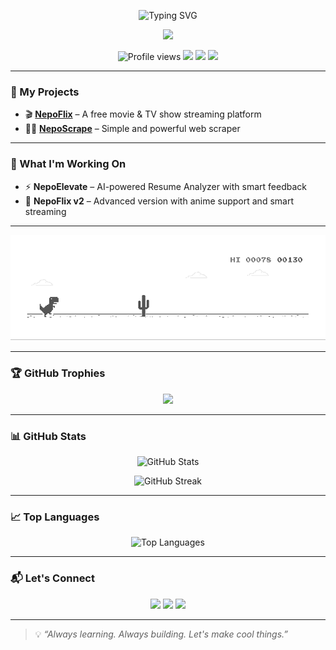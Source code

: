 <p align="center">
  <img src="https://readme-typing-svg.herokuapp.com?font=Fira+Code&weight=500&size=24&pause=1000&center=true&vCenter=true&width=400&lines=Hi,+I'm+Sandip+Gurung;Enjoy+what+you+do." alt="Typing SVG" />
</p>

<p align="center">
  <img src="https://media.giphy.com/media/qgQUggAC3Pfv687qPC/giphy.gif" width="250" />
</p>

<p align="center">
  <img src="https://komarev.com/ghpvc/?username=sandipeyy&label=Profile%20views&color=0e75b6&style=flat" alt="Profile views" />
  <img src="https://img.shields.io/github/stars/Sandipeyy?style=social" />
  <img src="https://img.shields.io/github/followers/Sandipeyy?style=social" />
  <img src="https://visitor-badge.laobi.icu/badge?page_id=Sandipeyy" />
</p>

---

### 🎯 My Projects

- 🎬 **[NepoFlix](https://github.com/Sandipeyy/NepoFlix)** – A free movie & TV show streaming platform  
- 🕵️‍♂️ **[NepoScrape](https://github.com/Sandipeyy/NepoScrape)** – Simple and powerful web scraper

---

### 🚀 What I'm Working On

- ⚡ **NepoElevate** – AI-powered Resume Analyzer with smart feedback  
- 🎥 **NepoFlix v2** – Advanced version with anime support and smart streaming

---

<p align="center">
  <img src="https://raw.githubusercontent.com/Sandipeyy/Sandipeyy/main/dino.gif" alt="dino" />
</p>

---

### 🏆 GitHub Trophies

<p align="center">
  <img src="https://github-profile-trophy.vercel.app/?username=sandipeyy&theme=onedark&column=6&margin-w=10&margin-h=15" />
</p>

---

### 📊 GitHub Stats

<p align="center">
  <img src="https://github-readme-stats.vercel.app/api?username=sandipeyy&show_icons=true&theme=radical" alt="GitHub Stats" />
</p>

<p align="center">
  <img src="https://github-readme-streak-stats.herokuapp.com/?user=sandipeyy&theme=radical" alt="GitHub Streak" />
</p>

---

### 📈 Top Languages

<p align="center">
  <img src="https://github-readme-stats.vercel.app/api/top-langs/?username=sandipeyy&layout=compact&theme=radical" alt="Top Languages" />
</p>

---

### 📬 Let's Connect

<p align="center">
  <a href="https://github.com/Sandipeyy"><img src="https://img.shields.io/badge/GitHub-100000?style=for-the-badge&logo=github&logoColor=white"/></a>
  <a href="mailto:s3npaiffx@gmail.com"><img src="https://img.shields.io/badge/Gmail-D14836?style=for-the-badge&logo=gmail&logoColor=white"/></a>
  <a href="https://discord.com/users/s3npaiffx"><img src="https://img.shields.io/badge/Discord-7289DA?style=for-the-badge&logo=discord&logoColor=white"/></a>
</p>

---

> 💡 _“Always learning. Always building. Let's make cool things.”_
